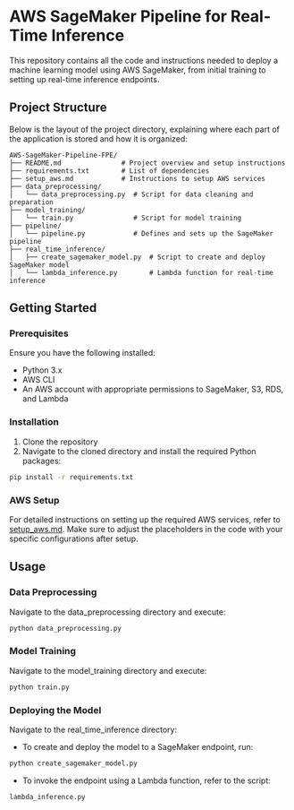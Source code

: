 # AWS SageMaker Pipeline for Real-Time Inference

This repository contains all the code and instructions needed to deploy a machine learning model using AWS SageMaker, from initial training to setting up real-time inference endpoints.

## Project Structure

Below is the layout of the project directory, explaining where each part of the application is stored and how it is organized:

```text
AWS-SageMaker-Pipeline-FPE/
├── README.md               # Project overview and setup instructions
├── requirements.txt        # List of dependencies
├── setup_aws.md            # Instructions to setup AWS services
├── data_preprocessing/
│   └── data_preprocessing.py  # Script for data cleaning and preparation
├── model_training/
│   └── train.py               # Script for model training
├── pipeline/
│   └── pipeline.py            # Defines and sets up the SageMaker pipeline
├── real_time_inference/
│   ├── create_sagemaker_model.py  # Script to create and deploy SageMaker model
│   └── lambda_inference.py        # Lambda function for real-time inference
```

## Getting Started

### Prerequisites

Ensure you have the following installed:
- Python 3.x
- AWS CLI
- An AWS account with appropriate permissions to SageMaker, S3, RDS, and Lambda

### Installation

1. Clone the repository
2. Navigate to the cloned directory and install the required Python packages:
```bash
pip install -r requirements.txt
```

### AWS Setup

For detailed instructions on setting up the required AWS services, refer to [setup_aws.md](./setup_aws.md). Make sure to adjust the placeholders in the code with your specific configurations after setup.

## Usage

### Data Preprocessing

Navigate to the data_preprocessing directory and execute:
```bash
python data_preprocessing.py
```

### Model Training

Navigate to the model_training directory and execute:
```bash
python train.py
```

### Deploying the Model

Navigate to the real_time_inference directory:

- To create and deploy the model to a SageMaker endpoint, run:
```bash
python create_sagemaker_model.py
```

- To invoke the endpoint using a Lambda function, refer to the script:
```bash
lambda_inference.py
```